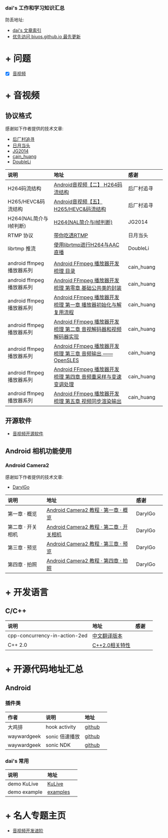 
<h3> dai's 工作和学习知识汇总 </h3>

防丢地址: 
+ [dai's 文章索引](https://www.jianshu.com/p/3110212bde90)
+ [优先访问 biuos.github.io 最先更新](https://biuos.github.io/)

# + 问题
+ [x] [音视频](https://biuos.github.io/QA/AV_question.html)

# + 音视频

## 协议格式

感谢如下作者提供的技术文章: 
+ [后厂村追寻](https://www.jianshu.com/u/cf650eef973a)
+ [日月当头](https://www.jianshu.com/u/1bda0082f088)
+ [JG2014](https://www.cnblogs.com/yjg2014/)
+ [cain_huang](https://www.jianshu.com/u/fd6f2b25d0f4)
+ [DoubleLi](https://www.cnblogs.com/lidabo/)

| 说明                      | 地址                                                                                                      | 感谢       |  |
|:--------------------------|:----------------------------------------------------------------------------------------------------------|:-----------|:-|
| H264码流结构              | [Android音视频【二】 H264码流结构](https://www.jianshu.com/p/1e48b8695a92)                                | 后厂村追寻 |  |
| H265/HEVC&码流结构        | [Android音视频【五】H265/HEVC&码流结构](https://www.jianshu.com/p/85ef926e8a00)                           | 后厂村追寻 |  |
| H264(NAL简介与I帧判断)    | [H264(NAL简介与I帧判断)](https://www.cnblogs.com/yjg2014/p/6144977.html)                                  | JG2014     |  |
| RTMP 协议                 | [带你吃透RTMP](https://www.jianshu.com/p/b2144f9bbe28)                                                    | 日月当头   |  |
| librtmp 推流              | [使用librtmp进行H264与AAC直播](https://www.cnblogs.com/lidabo/p/7324325.html)                             | DoubleLi   |  |
|                           |                                                                                                           |            |  |
| android ffmpeg 播放器系列 | [Android FFmpeg 播放器开发梳理 目录](https://www.jianshu.com/p/27c7b30a3ab8)                              | cain_huang |  |
| android ffmpeg 播放器系列 | [Android FFmpeg 播放器开发梳理 第零章 基础公共类的封装](https://www.jianshu.com/p/9003caa6683f)           | cain_huang |  |
| android ffmpeg 播放器系列 | [Android FFmpeg 播放器开发梳理 第一章 播放器初始化与解复用流程](https://www.jianshu.com/p/95dc19217847)   | cain_huang |  |
| android ffmpeg 播放器系列 | [Android FFmpeg 播放器开发梳理 第二章 音视解码器和视频解码器实现](https://www.jianshu.com/p/8de0fc796ef9) | cain_huang |  |
| android ffmpeg 播放器系列 | [Android FFmpeg 播放器开发梳理 第三章 音频输出 —— OpenSLES](https://www.jianshu.com/p/9b41212c71a5)       | cain_huang |  |
| android ffmpeg 播放器系列 | [Android FFmpeg 播放器开发梳理 第四章 音频重采样与变速变调处理](https://www.jianshu.com/p/4af5d16ac017)   | cain_huang |  |
| android ffmpeg 播放器系列 | [Android FFmpeg 播放器开发梳理 第五章 视频同步渲染输出](https://www.jianshu.com/p/f8ba3ceac687)           | cain_huang |  |



## 开源软件

+ [音视频开源软件](https://biuos.github.io/av/av_open_source.html)

## Android 相机功能使用

### Android Camera2 
感谢如下作者提供的技术文章: 
+ [DarylGo](https://www.jianshu.com/u/1bda0082f088)

| 说明              | 地址                                                                               | 感谢    |  |
|:------------------|:-----------------------------------------------------------------------------------|:--------|:-|
| 第一章 · 概览     | [Android Camera2 教程 · 第一章 · 概览](https://www.jianshu.com/p/9a2e66916fcb)     | DarylGo |  |
| 第二章 · 开关相机 | [Android Camera2 教程 · 第二章 · 开关相机](https://www.jianshu.com/p/df3c8683bb90) | DarylGo |  |
| 第三章 · 预览     | [Android Camera2 教程 · 第三章 · 预览](https://www.jianshu.com/p/067889611ae7)     | DarylGo |  |
| 第四章 · 拍照     | [Android Camera2 教程 · 第四章 · 拍照](https://www.jianshu.com/p/2ae0a737c686)     | DarylGo |  |

# + 开发语言

## C/C++

| 说明                          | 地址                                                                       | 感谢 |  |
|:------------------------------|:---------------------------------------------------------------------------|:-----|:-|
| cpp-concurrency-in-action-2ed | [中文翻译版本](https://downdemo.gitbook.io/cpp-concurrency-in-action-2ed/) |      |  |
| C++ 2.0                       | [C++2.0相关特性](https://biuos.github.io/language/c_c++/c++2.0.html)       |      |  |


# + 开源代码地址汇总

## Android

### 插件类

| 作者        | 说明           | 地址                                                           |  |
|:------------|:---------------|:---------------------------------------------------------------|:-|
| 大鸡排      | hook activity  | [github](https://github.com/BolexLiu/AndroidHookStartActivity) |  |
| waywardgeek | sonic 倍速播放 | [github](https://github.com/waywardgeek/sonic)                 |  |
| waywardgeek | sonic NDK      | [github](https://github.com/waywardgeek/sonic-ndk)             |  |

### dai's 常用

| 说明         | 地址                                         |  |
|:-------------|:---------------------------------------------|:-|
| demo KuLive  | [KuLive](https://github.com/biuos/KuLive)    |  |
| demo example | [examples](https://gitee.com/aidem/examples) |  |


# + 名人专题主页

+ [音视频开发进阶](https://glumes.com/)
